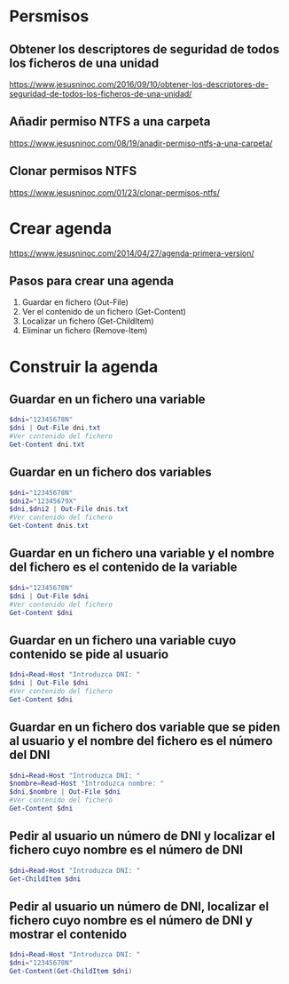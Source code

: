 # Persmisos
## Obtener los descriptores de seguridad de todos los ficheros de una unidad
https://www.jesusninoc.com/2016/09/10/obtener-los-descriptores-de-seguridad-de-todos-los-ficheros-de-una-unidad/

## Añadir permiso NTFS a una carpeta
https://www.jesusninoc.com/08/19/anadir-permiso-ntfs-a-una-carpeta/

## Clonar permisos NTFS
https://www.jesusninoc.com/01/23/clonar-permisos-ntfs/


# Crear agenda
https://www.jesusninoc.com/2014/04/27/agenda-primera-version/

## Pasos para crear una agenda
1. Guardar en fichero (Out-File)
2. Ver el contenido de un fichero (Get-Content)
3. Localizar un fichero (Get-ChildItem)
4. Eliminar un fichero (Remove-Item)

# Construir la agenda

## Guardar en un fichero una variable
```PowerShell
$dni="12345678N"
$dni | Out-File dni.txt
#Ver contenido del fichero
Get-Content dni.txt
```

## Guardar en un fichero dos variables
```PowerShell
$dni="12345678N"
$dni2="12345679X"
$dni,$dni2 | Out-File dnis.txt
#Ver contenido del fichero
Get-Content dnis.txt
```

## Guardar en un fichero una variable y el nombre del fichero es el contenido de la variable
```PowerShell
$dni="12345678N"
$dni | Out-File $dni
#Ver contenido del fichero
Get-Content $dni
```

## Guardar en un fichero una variable cuyo contenido se pide al usuario
```PowerShell
$dni=Read-Host "Introduzca DNI: "
$dni | Out-File $dni
#Ver contenido del fichero
Get-Content $dni
```

## Guardar en un fichero dos variable que se piden al usuario y el nombre del fichero es el número del DNI
```PowerShell
$dni=Read-Host "Introduzca DNI: "
$nombre=Read-Host "Introduzca nombre: "
$dni,$nombre | Out-File $dni
#Ver contenido del fichero
Get-Content $dni
```

## Pedir al usuario un número de DNI y localizar el fichero cuyo nombre es el número de DNI
```PowerShell
$dni=Read-Host "Introduzca DNI: "
Get-ChildItem $dni
```

## Pedir al usuario un número de DNI, localizar el fichero cuyo nombre es el número de DNI y mostrar el contenido
```PowerShell
$dni=Read-Host "Introduzca DNI: "
$dni="12345678N"
Get-Content(Get-ChildItem $dni)
```
